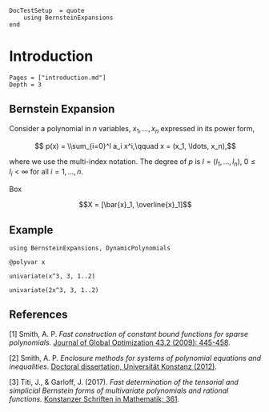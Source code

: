 ```@meta
DocTestSetup  = quote
    using BernsteinExpansions
end
```

# Introduction

```@contents
Pages = ["introduction.md"]
Depth = 3
```

## Bernstein Expansion

Consider a polynomial in $n$ variables, $x_1, \ldots, x_n$ expressed in its power form,

```math
    p(x) = \\sum_{i=0}^l a_i x^i,\qquad x = (x_1, \ldots, x_n),
```
where we use the multi-index notation. The degree of $p$ is $l = (l_1, \ldots, l_n)$,
$0 ≤ l_i < \infty$ for all $i = 1, \ldots, n$.

Box
```math
X = [\bar{x}_1, \overline{x}_1]
```

## Example

```@example univariate
using BernsteinExpansions, DynamicPolynomials

@polyvar x

univariate(x^3, 3, 1..2)
```

```@example univariate
univariate(2x^3, 3, 1..2)
```


## References

[1] Smith, A. P. *Fast construction of constant bound functions for sparse
    polynomials.* [Journal of Global Optimization 43.2 (2009): 445-458](https://link.springer.com/article/10.1007/s10898-007-9195-4).

[2] Smith, A. P. *Enclosure methods for systems of polynomial equations and
    inequalities*. [Doctoral dissertation, Universität Konstanz (2012)](https://d-nb.info/1028327854/34).

[3] Titi, J., & Garloff, J. (2017). *Fast determination of the tensorial and
    simplicial Bernstein forms of multivariate polynomials and rational functions.*
    [Konstanzer Schriften in Mathematik; 361](http://kops.uni-konstanz.de/handle/123456789/39178).
